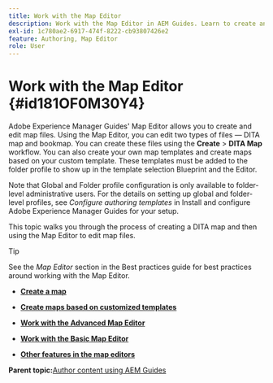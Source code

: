 ```yaml
---
title: Work with the Map Editor
description: Work with the Map Editor in AEM Guides. Learn to create and edit a map file in AEM map editor.
exl-id: 1c780ae2-6917-474f-8222-cb93807426e2
feature: Authoring, Map Editor
role: User
---
```

# Work with the Map Editor {#id181OF0M30Y4}

Adobe Experience Manager Guides' Map Editor allows you to create and edit map files. Using the Map Editor, you can edit two types of files — DITA map and bookmap. You can create these files using the **Create** \> **DITA Map** workflow. You can also create your own map templates and create maps based on your custom template. These templates must be added to the folder profile to show up in the template selection Blueprint and the Editor.

Note that Global and Folder profile configuration is only available to folder-level administrative users. For the details on setting up global and folder-level profiles, see *Configure authoring templates* in  Install and configure Adobe Experience Manager Guides for your setup.

<!------------------------------------

The Map Editor comes in two modes — the Basic Map Editor and the Advanced Map Editor. The Basic Map Editor is available only through configuration. If your administrator has enabled it, then only the Basic Map Editor will be available for use. By default, all new maps are opened for editing in the Advanced Map Editor. The Advanced Map Editor is available within the Editor itself, which is used for editing DITA topic files.

-------->

This topic walks you through the process of creating a DITA map and then using the Map Editor to edit map files.

>[!TIP]
>
> See the *Map Editor* section in the Best practices guide for best practices around working with the Map Editor.

-   **[Create a map](map-editor-create-map.md)**  

-   **[Create maps based on customized templates](create-maps-customized-templates.md)**  

-   **[Work with the Advanced Map Editor](map-editor-advanced-map-editor.md)**  

-   **[Work with the Basic Map Editor](map-editor-basic-map-editor.md)**  

-   **[Other features in the map editors](map-editor-other-features.md)**  


**Parent topic:**[Author content using AEM Guides](authoring-content-xml-doc.md)
